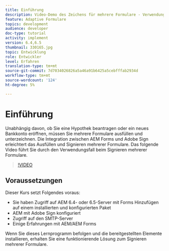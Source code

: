 ```yaml
---
title: Einführung
description: Video-Demo des Zeichens für mehrere Formulare - Verwendungsfall
feature: Adaptive Formulare
topics: development
audience: developer
doc-type: tutorial
activity: implement
version: 6.4,6.5
thumbnail: 330165.jpg
topic: Entwicklung
role: Entwickler
level: Erfahren
translation-type: tm+mt
source-git-commit: 7d7034026826a5a46a91b6425a5cebfffab2934d
workflow-type: tm+mt
source-wordcount: '124'
ht-degree: 5%

---
```


# Einführung

Unabhängig davon, ob Sie eine Hypothek beantragen oder ein neues Bankkonto eröffnen, müssen Sie mehrere Formulare ausfüllen und unterzeichnen. Die Integration zwischen AEM Forms und Adobe Sign erleichtert das Ausfüllen und Signieren mehrerer Formulare.
Das folgende Video führt Sie durch den Verwendungsfall beim Signieren mehrerer Formulare.

>[!VIDEO](https://video.tv.adobe.com/v/330165?quality=9&learn=on)

## Voraussetzungen

Dieser Kurs setzt Folgendes voraus:

* Sie haben Zugriff auf AEM 6.4- oder 6.5-Server mit Forms Hinzufügen auf einem installierten und konfigurierten Paket
* AEM mit Adobe Sign konfiguriert
* Zugriff auf den SMTP-Server
* Einige Erfahrungen mit AEM/AEM Forms

Wenn Sie dieses Lernprogramm befolgen und die bereitgestellten Elemente installieren, erhalten Sie eine funktionierende Lösung zum Signieren mehrerer Formulare.